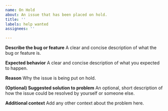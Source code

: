 ```yaml
---
name: On Hold
about: An issue that has been placed on hold.
title: ''
labels: help wanted
assignees: ''

---
```


**Describe the bug or feature**
A clear and concise description of what the bug or feature is.

**Expected behavior**
A clear and concise description of what you expected to happen.

**Reason**
Why the issue is being put on hold.

**(Optional) Suggested solution to problem**
An optional, short description of how the issue could be resolved by yourself or someone else.

**Additional context**
Add any other context about the problem here.
